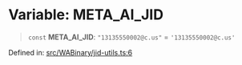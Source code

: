 # Variable: META\_AI\_JID

> `const` **META\_AI\_JID**: `"13135550002@c.us"` = `'13135550002@c.us'`

Defined in: [src/WABinary/jid-utils.ts:6](https://github.com/Fokusdotid/bail/blob/8b525f9ebcc20cb9acd0f880b6ad58976e38b117/src/WABinary/jid-utils.ts#L6)
